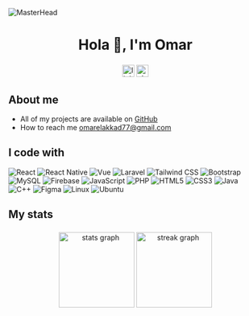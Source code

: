 ![MasterHead](https://user-images.githubusercontent.com/74038190/225813708-98b745f2-7d22-48cf-9150-083f1b00d6c9.gif)

<h1 align="center">Hola 👋, I'm Omar</h1>

###

<div align="center">
  <a href="https://my.linkedin.com/in/omarelakkad77" target="_blank" style="text-decoration: none; outline: none;">
    <img src="https://img.shields.io/static/v1?message=LinkedIn&label=&color=e2e8f0&labelColor=&style=for-the-badge" height="24" alt="linkedin logo" />
  </a>
  <a href="https://visitorbadge.io/status?path=Omarelakkad1" target="_blank" style="text-decoration: none; outline: none;">
    <img src="https://api.visitorbadge.io/api/visitors?path=Omarelakkad1&labelColor=000000&countColor=00FFAA&labelStyle=upper&style=flat-square" height="24" alt="visitors count"/>
  </a>
</div>



<h2>About me</h2>
<ul>
  <li>All of my projects are available on <a href="https://github.com/Omarelakkad1?tab=repositories">GitHub</a></li>
  <li>How to reach me <a href="mailto:omarelakkad77@gmail.com">omarelakkad77@gmail.com</a></li>
</ul>

<!-- i code with Section  -->
<h2>I code with</h2>


<div align="left">
  <!-- Row 1 -->
  <img src="https://img.shields.io/badge/React-61DAFB?style=for-the-badge&logo=react&logoColor=black" alt="React" />
  <img src="https://img.shields.io/badge/React_Native-61DAFB?style=for-the-badge&logo=react&logoColor=black" alt="React Native" />
  <img src="https://img.shields.io/badge/Vue-4FC08D?style=for-the-badge&logo=vue.js&logoColor=white" alt="Vue" />
  <img src="https://img.shields.io/badge/Laravel-FF2D20?style=for-the-badge&logo=laravel&logoColor=white" alt="Laravel" /
  
  <!-- Row 2 -->
  <img src="https://img.shields.io/badge/Tailwind_CSS-06B6D4?style=for-the-badge&logo=tailwindcss&logoColor=white" alt="Tailwind CSS" />
  <img src="https://img.shields.io/badge/Bootstrap-7952B3?style=for-the-badge&logo=bootstrap&logoColor=white" alt="Bootstrap" />
  <img src="https://img.shields.io/badge/MySQL-4479A1?style=for-the-badge&logo=mysql&logoColor=white" alt="MySQL" />
  <img src="https://img.shields.io/badge/Firebase-FFCA28?style=for-the-badge&logo=firebase&logoColor=black" alt="Firebase" />
  <img src="https://img.shields.io/badge/JavaScript-F7DF1E?style=for-the-badge&logo=javascript&logoColor=black" alt="JavaScript" />
  <img src="https://img.shields.io/badge/PHP-777BB4?style=for-the-badge&logo=php&logoColor=white" alt="PHP" />
  <img src="https://img.shields.io/badge/HTML5-E34F26?style=for-the-badge&logo=html5&logoColor=white" alt="HTML5" />

  <!-- Row 3 -->
  <img src="https://img.shields.io/badge/CSS3-1572B6?style=for-the-badge&logo=css3&logoColor=white" alt="CSS3" />
  <img src="https://img.shields.io/badge/Java-ED8B00?style=for-the-badge&logo=java&logoColor=white" alt="Java" />
  <img src="https://img.shields.io/badge/C++-00599C?style=for-the-badge&logo=cplusplus&logoColor=white" alt="C++" />
  <img src="https://img.shields.io/badge/Figma-F24E1E?style=for-the-badge&logo=figma&logoColor=white" alt="Figma" />
  <img src="https://img.shields.io/badge/Linux-FCC624?style=for-the-badge&logo=linux&logoColor=black" alt="Linux" />
  <img src="https://img.shields.io/badge/Ubuntu-E95420?style=for-the-badge&logo=ubuntu&logoColor=white" alt="Ubuntu" />



<!-- GitHub Stats Section -->
## My stats

###

<div align="center">
  <img src="https://github-readme-stats.vercel.app/api?username=Omarelakkad1&hide_title=true&hide_rank=true&show_icons=true&include_all_commits=true&count_private=true&disable_animations=false&theme=default&locale=en&hide_border=true&order=1&bg_color=e2e8f0" height="150" alt="stats graph"  />
  <img src="https://streak-stats.demolab.com?user=Omarelakkad1&locale=en&mode=daily&theme=default&hide_border=true&border_radius=5&date_format=j%20M%5B%20Y%5D&order=3&background=e2e8f0" height="150" alt="streak graph"  />
</div>

###
